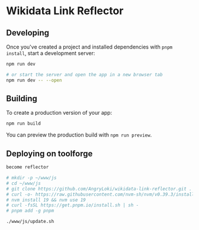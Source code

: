 # Wikidata Link Reflector

## Developing

Once you've created a project and installed dependencies with `pnpm install`, start a development server:

```bash
npm run dev

# or start the server and open the app in a new browser tab
npm run dev -- --open
```

## Building

To create a production version of your app:

```bash
npm run build
```

You can preview the production build with `npm run preview`.

## Deploying on toolforge

```bash
become reflector

# mkdir -p ~/www/js
# cd ~/www/js
# git clone https://github.com/AngryLoki/wikidata-link-reflector.git .
# curl -o- https://raw.githubusercontent.com/nvm-sh/nvm/v0.39.3/install.sh | bash
# nvm install 19 && nvm use 19
# curl -fsSL https://get.pnpm.io/install.sh | sh -
# pnpm add -g pnpm

./www/js/update.sh
```